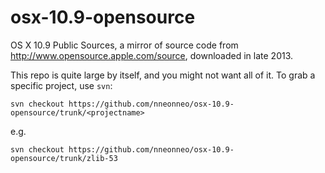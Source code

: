 osx-10.9-opensource
===================

OS X 10.9 Public Sources, a mirror of source code from http://www.opensource.apple.com/source,
downloaded in late 2013.

This repo is quite large by itself, and you might not want all of it. To grab a specific project, use `svn`:

    svn checkout https://github.com/nneonneo/osx-10.9-opensource/trunk/<projectname>

e.g.

    svn checkout https://github.com/nneonneo/osx-10.9-opensource/trunk/zlib-53
